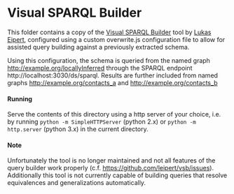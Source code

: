 # Visual SPARQL Builder
This folder contains a copy of the [Visual SPARQL Builder](https://github.com/leipert/vsb) tool by [Lukas Eipert](https://github.com/leipert), configured using a custom overwrite.js configuration file to allow for assisted query building against a previously extracted schema. 

Using this configuration, the schema is queried from the named graph http://example.org/locallyInferred through the SPARQL endpoint http://localhost:3030/ds/sparql. Results are further included from named graphs http://example.org/contacts_a and http://example.org/contacts_b

#### Running
Serve the contents of this directory using a http server of your choice, i.e. by running `python -m SimpleHTTPServer` (python 2.x) or `python -m http.server` (python 3.x) in the current directory.

#### Note
Unfortunately the tool is no longer maintained and not all features of the query builder work properly (c.f. https://github.com/leipert/vsb/issues). 
Additionally this tool is not currently capable of building queries that resolve equivalences and generalizations automatically.